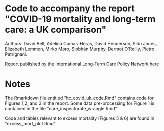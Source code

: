 # Code to accompany the report "COVID-19 mortality and long-term care: a UK comparison"

Authors: David Bell, Adelina Comas-Heras, David Henderson, Siôn Jones, Elizabeth Lemmon, Mirko Moro, Siobhán Murphy, Dermot O'Reilly, Pietro Patrignani. 

Report published by the International Long-Term Care Policy Network [here](https://ltccovid.org/country-reports-on-covid-19-and-long-term-care/)

# Notes

The Rmarkdown file entitled "ltc_covid_uk_code.Rmd" contains code for Figures 1,2, and 3 in the report. Some data pre-processing for Figure 1 is contained in the file "care_inspectorate_wrangle.Rmd"

Code and tables relevant to excess mortality (Figures 5 & 6) are found in "excess_mort_plot.Rmd"


